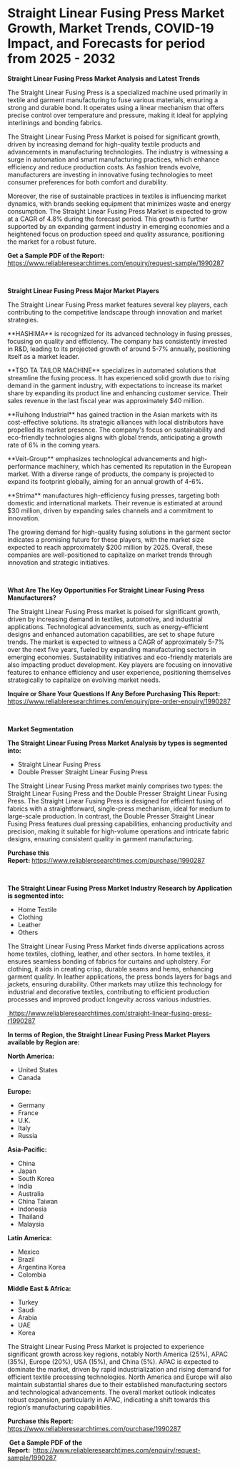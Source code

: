 <p><h1>Straight Linear Fusing Press Market Growth, Market Trends, COVID-19 Impact, and Forecasts for period from 2025 - 2032</h1></p><p><strong>Straight Linear Fusing Press Market Analysis and Latest Trends</strong></p>
<p><p>The Straight Linear Fusing Press is a specialized machine used primarily in textile and garment manufacturing to fuse various materials, ensuring a strong and durable bond. It operates using a linear mechanism that offers precise control over temperature and pressure, making it ideal for applying interlinings and bonding fabrics.</p><p>The Straight Linear Fusing Press Market is poised for significant growth, driven by increasing demand for high-quality textile products and advancements in manufacturing technologies. The industry is witnessing a surge in automation and smart manufacturing practices, which enhance efficiency and reduce production costs. As fashion trends evolve, manufacturers are investing in innovative fusing technologies to meet consumer preferences for both comfort and durability.</p><p>Moreover, the rise of sustainable practices in textiles is influencing market dynamics, with brands seeking equipment that minimizes waste and energy consumption. The Straight Linear Fusing Press Market is expected to grow at a CAGR of 4.8% during the forecast period. This growth is further supported by an expanding garment industry in emerging economies and a heightened focus on production speed and quality assurance, positioning the market for a robust future.</p></p>
<p><strong>Get a Sample PDF of the Report:&nbsp;</strong> <a href="https://www.reliableresearchtimes.com/enquiry/request-sample/1990287?utm_campaign=3170&utm_medium=2&utm_source=Github&utm_content=ia&utm_term=12042025&utm_id=straight-linear-fusing-press">https://www.reliableresearchtimes.com/enquiry/request-sample/1990287</a></p>
<p>&nbsp;</p>
<p><strong>Straight Linear Fusing Press Major Market Players</strong></p>
<p><p>The Straight Linear Fusing Press market features several key players, each contributing to the competitive landscape through innovation and market strategies. </p><p>**HASHIMA** is recognized for its advanced technology in fusing presses, focusing on quality and efficiency. The company has consistently invested in R&D, leading to its projected growth of around 5-7% annually, positioning itself as a market leader.</p><p>**TSO TA TAILOR MACHINE** specializes in automated solutions that streamline the fusing process. It has experienced solid growth due to rising demand in the garment industry, with expectations to increase its market share by expanding its product line and enhancing customer service. Their sales revenue in the last fiscal year was approximately $40 million.</p><p>**Ruihong Industrial** has gained traction in the Asian markets with its cost-effective solutions. Its strategic alliances with local distributors have propelled its market presence. The company's focus on sustainability and eco-friendly technologies aligns with global trends, anticipating a growth rate of 6% in the coming years.</p><p>**Veit-Group** emphasizes technological advancements and high-performance machinery, which has cemented its reputation in the European market. With a diverse range of products, the company is projected to expand its footprint globally, aiming for an annual growth of 4-6%.</p><p>**Strima** manufactures high-efficiency fusing presses, targeting both domestic and international markets. Their revenue is estimated at around $30 million, driven by expanding sales channels and a commitment to innovation.</p><p>The growing demand for high-quality fusing solutions in the garment sector indicates a promising future for these players, with the market size expected to reach approximately $200 million by 2025. Overall, these companies are well-positioned to capitalize on market trends through innovation and strategic initiatives.</p></p>
<p>&nbsp;</p>
<p><strong>What Are The Key Opportunities For Straight Linear Fusing Press Manufacturers?</strong></p>
<p><p>The Straight Linear Fusing Press market is poised for significant growth, driven by increasing demand in textiles, automotive, and industrial applications. Technological advancements, such as energy-efficient designs and enhanced automation capabilities, are set to shape future trends. The market is expected to witness a CAGR of approximately 5-7% over the next five years, fueled by expanding manufacturing sectors in emerging economies. Sustainability initiatives and eco-friendly materials are also impacting product development. Key players are focusing on innovative features to enhance efficiency and user experience, positioning themselves strategically to capitalize on evolving market needs.</p></p>
<p><strong>Inquire or Share Your Questions If Any Before Purchasing This Report:</strong> <a href="https://www.reliableresearchtimes.com/enquiry/pre-order-enquiry/1990287?utm_campaign=3170&utm_medium=2&utm_source=Github&utm_content=ia&utm_term=12042025&utm_id=straight-linear-fusing-press">https://www.reliableresearchtimes.com/enquiry/pre-order-enquiry/1990287</a></p>
<p>&nbsp;</p>
<p><strong>Market Segmentation</strong></p>
<p><strong>The Straight Linear Fusing Press Market Analysis by types is segmented into:</strong></p>
<p><ul><li>Straight Linear Fusing Press</li><li>Double Presser Straight Linear Fusing Press</li></ul></p>
<p><p>The Straight Linear Fusing Press market mainly comprises two types: the Straight Linear Fusing Press and the Double Presser Straight Linear Fusing Press. The Straight Linear Fusing Press is designed for efficient fusing of fabrics with a straightforward, single-press mechanism, ideal for medium to large-scale production. In contrast, the Double Presser Straight Linear Fusing Press features dual pressing capabilities, enhancing productivity and precision, making it suitable for high-volume operations and intricate fabric designs, ensuring consistent quality in garment manufacturing.</p></p>
<p><strong>Purchase this Report:&nbsp;</strong><a href="https://www.reliableresearchtimes.com/purchase/1990287?utm_campaign=3170&utm_medium=2&utm_source=Github&utm_content=ia&utm_term=12042025&utm_id=straight-linear-fusing-press">https://www.reliableresearchtimes.com/purchase/1990287</a></p>
<p>&nbsp;</p>
<p><strong>The Straight Linear Fusing Press Market Industry Research by Application is segmented into:</strong></p>
<p><ul><li>Home Textile</li><li>Clothing</li><li>Leather</li><li>Others</li></ul></p>
<p><p>The Straight Linear Fusing Press Market finds diverse applications across home textiles, clothing, leather, and other sectors. In home textiles, it ensures seamless bonding of fabrics for curtains and upholstery. For clothing, it aids in creating crisp, durable seams and hems, enhancing garment quality. In leather applications, the press bonds layers for bags and jackets, ensuring durability. Other markets may utilize this technology for industrial and decorative textiles, contributing to efficient production processes and improved product longevity across various industries.</p></p>
<p><a href="https://www.reliableresearchtimes.com/straight-linear-fusing-press-r1990287?utm_campaign=3170&utm_medium=2&utm_source=Github&utm_content=ia&utm_term=12042025&utm_id=straight-linear-fusing-press">&nbsp;https://www.reliableresearchtimes.com/straight-linear-fusing-press-r1990287</a></p>
<p><strong>In terms of Region, the Straight Linear Fusing Press Market Players available by Region are:</strong></p>
<p>
    <p> <strong> North America: </strong>
        <ul>
            <li>United States</li>
            <li>Canada</li>
        </ul>
        </p> 
    <p> <strong> Europe: </strong>
        <ul>
            <li>Germany</li>
            <li>France</li>
            <li>U.K.</li>
            <li>Italy</li>
            <li>Russia</li>
        </ul>
        </p> 
    <p> <strong> Asia-Pacific: </strong>
        <ul>
            <li>China</li>
            <li>Japan</li>
            <li>South Korea</li>
            <li>India</li>
            <li>Australia</li>
            <li>China Taiwan</li>
            <li>Indonesia</li>
            <li>Thailand</li>
            <li>Malaysia</li>
        </ul>
        </p> 
    <p> <strong> Latin America: </strong>
        <ul>
            <li>Mexico</li>
            <li>Brazil</li>
            <li>Argentina Korea</li>
            <li>Colombia</li>
        </ul>
        </p> 
    <p> <strong> Middle East & Africa: </strong>
        <ul>
            <li>Turkey</li>
            <li>Saudi</li>
            <li>Arabia</li>
            <li>UAE</li>
            <li>Korea</li>
        </ul>
    </p>
    </p>
<p><p>The Straight Linear Fusing Press Market is projected to experience significant growth across key regions, notably North America (25%), APAC (35%), Europe (20%), USA (15%), and China (5%). APAC is expected to dominate the market, driven by rapid industrialization and rising demand for efficient textile processing technologies. North America and Europe will also maintain substantial shares due to their established manufacturing sectors and technological advancements. The overall market outlook indicates robust expansion, particularly in APAC, indicating a shift towards this region’s manufacturing capabilities.</p></p>
<p><strong>Purchase this Report: </strong><a href="https://www.reliableresearchtimes.com/purchase/1990287?utm_campaign=3170&utm_medium=2&utm_source=Github&utm_content=ia&utm_term=12042025&utm_id=straight-linear-fusing-press">https://www.reliableresearchtimes.com/purchase/1990287</a></p>
<p>&nbsp;<strong>Get a Sample PDF of the Report:&nbsp;&nbsp;</strong><a href="https://www.reliableresearchtimes.com/enquiry/request-sample/1990287?utm_campaign=3170&utm_medium=2&utm_source=Github&utm_content=ia&utm_term=12042025&utm_id=straight-linear-fusing-press">https://www.reliableresearchtimes.com/enquiry/request-sample/1990287</a></p>
<p><strong></strong></p>
<p><p></p><p></p><p></p></p>